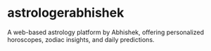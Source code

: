 # astrologerabhishek
A web-based astrology platform by Abhishek, offering personalized horoscopes, zodiac insights, and daily predictions.

